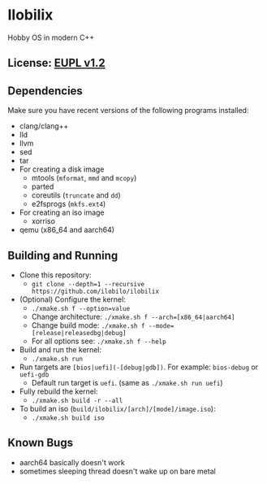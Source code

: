 # Ilobilix
Hobby OS in modern C++

## License: [EUPL v1.2](LICENSE)

## Dependencies

Make sure you have recent versions of the following programs installed:
* clang/clang++
* lld
* llvm
* sed
* tar
* For creating a disk image
  * mtools (``mformat``, ``mmd`` and ``mcopy``)
  * parted
  * coreutils (``truncate`` and ``dd``)
  * e2fsprogs (``mkfs.ext4``)
* For creating an iso image
  * xorriso
* qemu (x86_64 and aarch64)

## Building and Running

* Clone this repository:
  * ``git clone --depth=1 --recursive https://github.com/ilobilo/ilobilix``
* (Optional) Configure the kernel:
  * ``./xmake.sh f --option=value``
  * Change architecture: ``./xmake.sh f --arch=[x86_64|aarch64]``
  * Change build mode: ``./xmake.sh f --mode=[release|releasedbg|debug]``
  * For all options see: ``./xmake.sh f --help``
* Build and run the kernel:
  * ``./xmake.sh run``
* Run targets are ``[bios|uefi](-[debug|gdb])``. For example: ``bios-debug`` or ``uefi-gdb``
  * Default run target is ``uefi``. (same as ``./xmake.sh run uefi``)
* Fully rebuild the kernel:
  * ``./xmake.sh build -r --all``
* To build an iso (``build/ilobilix/[arch]/[mode]/image.iso``):
  * ``./xmake.sh build iso``

## Known Bugs
* aarch64 basically doesn't work
* sometimes sleeping thread doesn't wake up on bare metal